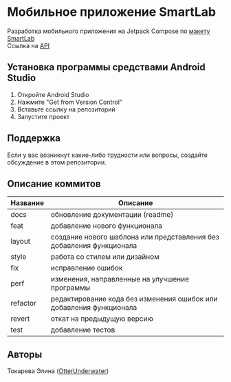 # Мобильное приложение SmartLab
Разработка мобильного приложения на Jetpack Compose по [макету SmartLab](https://www.figma.com/file/IyYyYbiUKywRRhaRWSTdJJ/%D0%A1%D0%BC%D0%B0%D1%80%D1%82%D0%BB%D0%B0%D0%B1?type=design&node-id=0-1&mode=design&t=9OQNHGw8Ft0INAcD-0)  
Ссылка на [API](https://iis.ngknn.ru/NGKNN/%D0%9C%D0%B0%D0%BC%D1%88%D0%B5%D0%B2%D0%B0%D0%AE%D0%A1/MedicMadlab/swagger/index.html)


## Установка программы средствами Android Studio
1. Откройте Android Studio
2. Нажмите "Get from Version Control"
3. Вставьте ссылку на репозиторий
4. Запустите проект

## Поддержка
Если у вас возникнут какие-либо трудности или вопросы, создайте обсуждение в этом репозитории.

## Описание коммитов
| Название | Описание                                                             |
| -------- | -------------------------------------------------------------------- |
| docs     | обновление документации (readme)                                     |
| feat     | добавление нового функционала                                        |
| layout   | создание нового шаблона или представления без добавления функционала |
| style    | работа со стилем или дизайном                                        |
| fix      | исправление ошибок                                                   |
| perf     | изменения, направленные на улучшение программы                       |
| refactor | редактирование кода без изменения ошибок или добавления функционала  |
| revert   | откат на предыдущую версию                                           |
| test     | добавление тестов                                                    |

## Авторы
Токарева Элина ([OtterUnderwater](https://github.com/OtterUnderwater))
